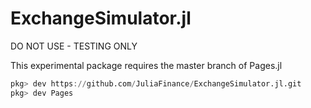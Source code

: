 # ExchangeSimulator.jl
DO NOT USE - TESTING ONLY

This experimental package requires the master branch of Pages.jl

```julia
pkg> dev https://github.com/JuliaFinance/ExchangeSimulator.jl.git
pkg> dev Pages
```
